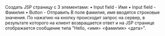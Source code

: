 ﻿Создать JSP страницу с 3 элементами:
•	Input field - Имя
•	Input field - Фамилия
•	Button - Отправить
В поля фамилия, имя вводятся строковые значения. По нажатию на кнопку происходит запрос на сервер, в результате которого на клиент возвращается ответ и на JSP странице отображается сообщение типа "Hello, <имя> <фамилия> <дата>".
